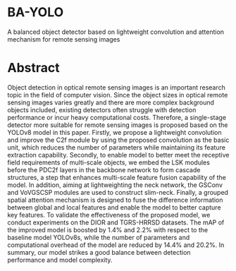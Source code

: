 # BA-YOLO
A balanced object detector based on lightweight convolution and attention mechanism for remote sensing images

# Abstract
Object detection in optical remote sensing images is an important research topic in the field of computer vision. Since the object sizes in optical remote sensing images varies greatly and there are more complex background objects included, existing detectors often struggle with detection performance or incur heavy computational costs. Therefore, a single-stage detector more suitable for remote sensing images is proposed based on the YOLOv8 model in this paper. Firstly, we propose a lightweight convolution and improve the C2f module by using the proposed convolution as the basic unit, which reduces the number of parameters while maintaining its feature extraction capability. Secondly, to enable model to better meet the receptive field requirements of multi-scale objects, we embed the LSK modules before the PDC2f layers in the backbone network to form cascade structures, a step that enhances multi-scale feature fusion capability of the model. In addition, aiming at lightweighting the neck network, the GSConv and VoVGSCSP modules are used to construct slim-neck. Finally, a grouped spatial attention mechanism is designed to fuse the difference information between global and local features and enable the model to better capture key features. To validate the effectiveness of the proposed model, we conduct experiments on the DIOR and TGRS-HRRSD datasets. The mAP of the improved model is boosted by 1.4% and 2.2% with respect to the baseline model YOLOv8s, while the number of parameters and computational overhead of the model are reduced by 14.4% and 20.2%. In summary, our model strikes a good balance between detection performance and model complexity.
